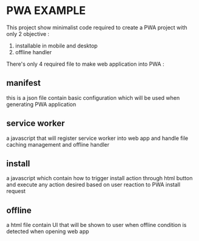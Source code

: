 # PWA EXAMPLE
This project show minimalist code required to create a PWA project with only 2 objective :
1. installable in mobile and desktop
2. offline handler

There's only 4 required file to make web application into PWA :

## manifest
this is a json file contain basic configuration which will be used when generating PWA application

## service worker
a javascript that will register service worker into web app and handle file caching management and offline handler

## install
a javascript which contain how to trigger install action through html button and execute any action desired based on user reaction to PWA install request

## offline
a html file contain UI that will be shown to user when offline condition is detected when opening web app
